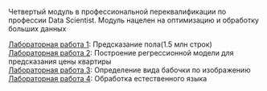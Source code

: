 Четвертый модуль в профессиональной переквалификации по профессии Data Scientist. Модуль нацелен на оптимизацию и обработку больших данных
                                                  
[Лабораторная работа 1](https://github.com/lukianchik/Big_data/blob/main/big-data-lab1.ipynb): Предсказание пола(1.5 млн строк)                                
[Лабораторная работа 2](https://github.com/lukianchik/Big_data/blob/main/big-data-lab2.ipynb): Построение регрессионной модели для предсказания цены квартиры                                
[Лабораторная работа 3](https://github.com/lukianchik/Big_data/blob/main/big-data-lab3%20.ipynb): Определение вида бабочки по изображению                                
[Лабораторная работа 4](https://github.com/lukianchik/Big_data/blob/main/big-data-lab4%20.ipynb): Обработка естественного языка                                        

